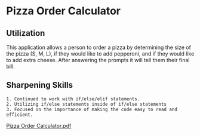 # **Pizza Order Calculator**
## Utilization
This application allows a person to order a pizza by determining the size of the pizza (S, M, L), if they would like to add pepperoni, and if they would like to add extra cheese. After answering the prompts it will tell them their final bill.
## Sharpening Skills
    1. Continued to work with if/else/elif statements.
    2. Utilizing if/else statements inside of if/else statements
    3. Focused on the importance of making the code easy to read and efficient.

[Pizza Order Calculator.pdf](https://github.com/DevonFrazer/Python-Journey/files/10925590/Pizza.Order.Calculator.pdf)